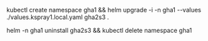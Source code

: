 
kubectl create namespace gha1 && helm upgrade -i -n gha1 --values ./values.kspray1.local.yaml gha2s3 .

helm -n gha1 uninstall gha2s3 && kubectl delete namespace gha1 
